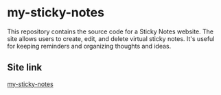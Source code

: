 # my-sticky-notes
This repository contains the source code for a Sticky Notes website. The site allows users to create, edit, and delete virtual sticky notes. It's useful for keeping reminders and organizing thoughts and ideas.

## Site link
[my-sticky-notes](https://mystickynote.com/)